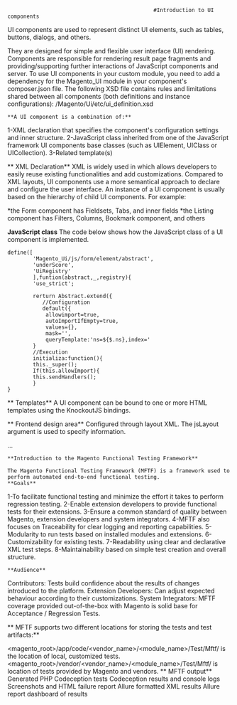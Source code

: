                                                   #Introduction to UI components
UI components are used to represent distinct UI elements, such as tables, buttons, dialogs, and others.

They are designed for simple and flexible user interface (UI) rendering. Components are responsible for rendering result page fragments and providing/supporting further interactions of JavaScript components and server.
To use UI components in your custom module, you need to add a dependency for the Magento_UI module in your component's composer.json file.
The following XSD file contains rules and limitations shared between all components (both definitions and instance configurations):
      <your module root dir>/Magento/Ui/etc/ui_definition.xsd
    
    **A UI component is a combination of:**

1-XML declaration that specifies the component's configuration settings and inner structure.
2-JavaScript class inherited from one of the JavaScript framework UI components base classes (such as UIElement, UIClass or UICollection).
3-Related template(s)

** XML Declaration**
XML is widely used in which allows developers to easily reuse existing functionalities and add customizations.
Compared to XML layouts, UI components use a more semantical approach to declare and configure the user interface.
An instance of a UI component is usually based on the hierarchy of child UI components.
For example:

*the Form component has Fieldsets, Tabs, and inner fields
*the Listing component has Filters, Columns, Bookmark component, and others

**JavaScript class**
The code below shows how the JavaScript class of a UI component is implemented.
    
    define([
            'Magento_Ui/js/form/element/abstract',
            'underScore',
            'UiRegistry'
            ],funtion(abstract,_,registry){
            'use_strict';
            
            rerturn Abstract.extend({
               //Configuration
               default({
                allowimport=true,
                autoImportIfEmpty=true,
                values={},
                mask='',
                queryTemplate:'ns=${$.ns},index='
            }
            //Execution
            initializa:function(){
            this._super();
            If(this.allowImport){
            this.sendHandlers();
            }
    }
    
  **  Templates**
A UI component can be bound to one or more HTML templates using the KnockoutJS bindings.
    
    
** Frontend design area**
Configured through layout XML.
The jsLayout argument is used to specify information.
    
<block name="block-name" template="Magento_Module::path_to_template.phtml">
  <arguments>
    <argument name="jsLayout" xsi:type="array">
      <item name="components" xsi:type="array">
        ...
      </item>
    </argument>
  </arguments>
</block>
    
    **Introduction to the Magento Functional Testing Framework**
    
    The Magento Functional Testing Framework (MFTF) is a framework used to perform automated end-to-end functional testing.
    **Goals**
1-To facilitate functional testing and minimize the effort it takes to perform regression testing.
2-Enable extension developers to provide functional tests for their extensions.
3-Ensure a common standard of quality between Magento, extension developers and system integrators.
4-MFTF also focuses on Traceability for clear logging and reporting capabilities.
5-Modularity to run tests based on installed modules and extensions.
6-Customizability for existing tests.
7-Readability using clear and declarative XML test steps.
8-Maintainability based on simple test creation and overall structure.
    
    **Audience**
Contributors: Tests build confidence about the results of changes introduced to the platform.
Extension Developers: Can adjust expected behaviour according to their customizations.
System Integrators: MFTF coverage provided out-of-the-box with Magento is solid base for Acceptance / Regression Tests.
            
  ** MFTF supports two different locations for storing the tests and test artifacts:**

<magento_root>/app/code/<vendor_name>/<module_name>/Test/Mftf/ is the location of local, customized tests.
<magento_root>/vendor/<vendor_name>/<module_name>/Test/Mftf/ is location of tests provided by Magento and vendors.
   ** MFTF output**
Generated PHP Codeception tests
Codeception results and console logs
Screenshots and HTML failure report
Allure formatted XML results
Allure report dashboard of results
